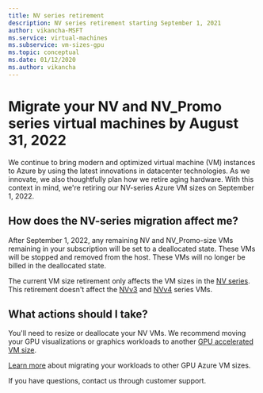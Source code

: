 ```yaml
---
title: NV series retirement
description: NV series retirement starting September 1, 2021
author: vikancha-MSFT
ms.service: virtual-machines
ms.subservice: vm-sizes-gpu
ms.topic: conceptual
ms.date: 01/12/2020
ms.author: vikancha
---
```

# Migrate your NV and NV_Promo series virtual machines by August 31, 2022

We continue to bring modern and optimized virtual machine (VM) instances to Azure by using the latest innovations in datacenter technologies. As we innovate, we also thoughtfully plan how we retire aging hardware. With this context in mind, we're retiring our NV-series Azure VM sizes on September 1, 2022.

## How does the NV-series migration affect me?

After September 1, 2022, any remaining NV and NV_Promo-size VMs remaining in your subscription will be set to a deallocated state. These VMs will be stopped and removed from the host. These VMs will no longer be billed in the deallocated state. 

The current VM size retirement only affects the VM sizes in the [NV series](nv-series.md). This retirement doesn't affect the [NVv3](nvv3-series.md) and [NVv4](nvv4-series.md) series VMs. 

## What actions should I take?

You'll need to resize or deallocate your NV VMs. We recommend moving your GPU visualizations or graphics workloads to another [GPU accelerated VM size](sizes-gpu.md).

[Learn more](nv-series-migration-guide.md) about migrating your workloads to other GPU Azure VM sizes. 

If you have questions, contact us through customer support.
